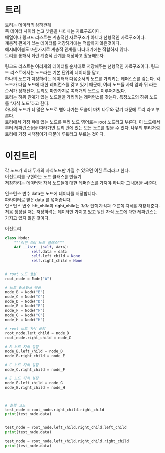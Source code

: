 

# 트리
트리는 데이터의 상하관계  
즉 데이터 사이의 높고 낮음을 나타내는 자료구조이다.  
배열이나 링크드 리스트는 계층적인 자료구조가 아니라 선형적인 자료구조이다.  
계층적 관계가 있는 데이터를 저장하기에는 적합하지 않은것이다.  
해시테이블도 마찬가지로 계층적 관계를 나타내기에는 적합하지 않다.  
트리를 통해서 이런 계층적 관계를 저장하고 활용해보자.  

링크드 리스트는 여러개의 데이터를 순서대로 저장해주는 선형적인 자료구조이다. 링크드 리스트에서는 노드라는 기본 단위의 데이터를 담고,   
하나의 노드가 저정하려는 데이터와 다음순서의 노드를 가리키는 레퍼런스를 갖는다. 각 노드가 다음 노드에 대한 레퍼런스를 갖고 있기 때문에, 여러 노드들 사이 앞과 뒤 라는 순서가 정해진다.
트리도 마찬가지로 여러개의 노드로 이루어져있다.  
트리는 하위 관계가 있는 노드들을 가리키는 레퍼런스를 갖는다. 특정노드의 하위 노드를 “자식 노드”라고 한다.  
하나의 노드가 더 많은 노드로 뻗어나가는 모습이 마치 나무와 같기 때문에 트리 라고 부른다.  
트리에서 가장 위에 있는 노드를 뿌리 노드 영어로는 root 노드라고 부른다. 이 노드에서부터 레퍼런스들을 따라가면 트리 안에 있는 모든 노드를 찾을 수 있다. 나무의 뿌리처럼 트리에 가장 시작점이기 때문에 루트라고 부르는 것이다.  

# 이진트리

각 노드가 최대 두개의 자식노드만 가질 수 있으면 이진 트리라고 한다.  
이진트리를 구현하는 노드 클래스를 만들기  
저장하려는 데이터와 자식 노드들에 대한 레퍼런스를 가져야 하니까 그 내용을 써준다.  

인스턴스 변수 data는 노드에 데이터를 저장합니다.  
파라미터로 받은 data 를 넣어줍니다.  
인스턴스 변수 left_child와 right_child는 각각 왼쪽 자식과 오른쪽 자식을 저장해준다.    
처음 생성될 때는 저장하려는 데이터만 가지고 있고 일단 자식 노드에 대한 레퍼런스는 가지고 있지 않은 것이다.  


이진트리 
```python
class Node:
    """이진 트리 노드 클래스"""
    def __init__(self, data):
            self.data = data
            self.left_child = None
            self.right_child = None


# root 노드 생성
root_node = Node("A")

# 노드 인스턴스 생성 
node_B = Node("B")
node_C = Node("C")
node_D = Node("D")
node_E = Node("E")
node_F = Node("F")
node_G = Node("G")
node_H = Node("H")

# root 노드 자식 설정
root_node.left_child = node_B
root_node.right_child = node_C

# B 노드 자식 설정
node_B.left_child = node_D
node_B.right_child = node_E

# C 노드 자식 설정 
node_C.right_child = node_F

# E 노드 자식 설정
node_E.left_child = node_G
node_E.right_child = node_H



# 실행 코드
test_node = root_node.right_child.right_child
print(test_node.data)


test_node = root_node.left_child.right_child.left_child
print(test_node.data)

test_node = root_node.left_child.right_child.right_child
print(test_node.data)
```

